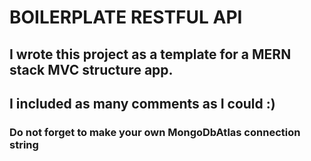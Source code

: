 # BOILERPLATE RESTFUL API

## I wrote this project as a template for a MERN stack MVC structure app.

## I included as many comments as I could :)

### Do not forget to make your own MongoDbAtlas connection string
